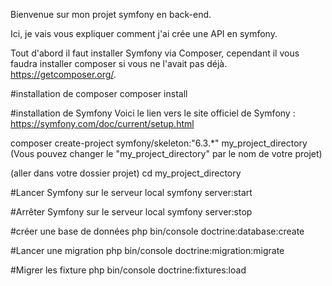 Bienvenue sur mon projet symfony en back-end. 

Ici, je vais vous expliquer comment j'ai crée une API en symfony. 

Tout d'abord il faut installer Symfony via Composer, cependant il vous faudra installer composer si vous ne l'avait pas déjà.
https://getcomposer.org/.


#installation de composer
composer install


#installation de Symfony
Voici le lien vers le site officiel de Symfony :  https://symfony.com/doc/current/setup.html

composer create-project symfony/skeleton:"6.3.*" my_project_directory (Vous pouvez changer le "my_project_directory" par le nom de votre projet)

(aller dans votre dossier projet)
cd my_project_directory

#Lancer Symfony sur le serveur local
symfony server:start

#Arrêter Symfony sur le serveur local
symfony server:stop

#créer une base de données
php bin/console doctrine:database:create

#Lancer une migration
php bin/console doctrine:migration:migrate

#Migrer les fixture
php bin/console doctrine:fixtures:load






